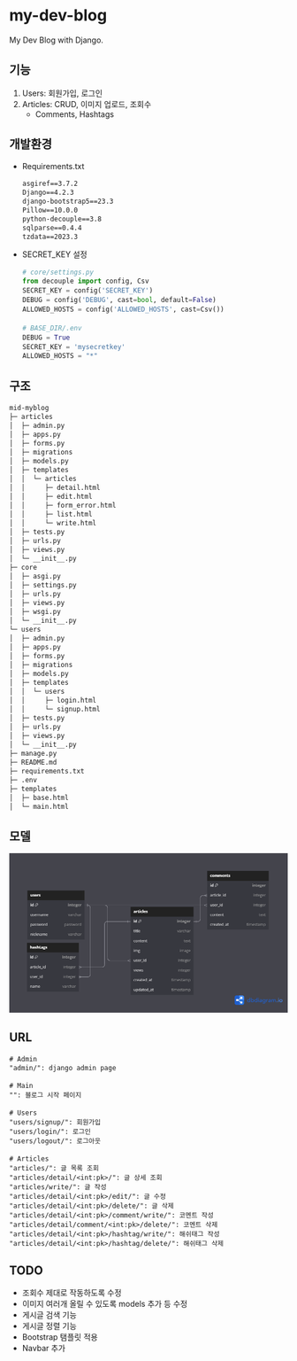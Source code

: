 # my-dev-blog

My Dev Blog with Django.

## 기능

1. Users: 회원가입, 로그인
2. Articles: CRUD, 이미지 업로드, 조회수
    - Comments, Hashtags

## 개발환경

-   Requirements.txt

    ```
    asgiref==3.7.2
    Django==4.2.3
    django-bootstrap5==23.3
    Pillow==10.0.0
    python-decouple==3.8
    sqlparse==0.4.4
    tzdata==2023.3
    ```

-   SECRET_KEY 설정

    ```py
    # core/settings.py
    from decouple import config, Csv
    SECRET_KEY = config('SECRET_KEY')
    DEBUG = config('DEBUG', cast=bool, default=False)
    ALLOWED_HOSTS = config('ALLOWED_HOSTS', cast=Csv())

    # BASE_DIR/.env
    DEBUG = True
    SECRET_KEY = 'mysecretkey'
    ALLOWED_HOSTS = "*"
    ```

## 구조

```
mid-myblog
├─ articles
│  ├─ admin.py
│  ├─ apps.py
│  ├─ forms.py
│  ├─ migrations
│  ├─ models.py
│  ├─ templates
│  │  └─ articles
│  │     ├─ detail.html
│  │     ├─ edit.html
│  │     ├─ form_error.html
│  │     ├─ list.html
│  │     └─ write.html
│  ├─ tests.py
│  ├─ urls.py
│  ├─ views.py
│  └─ __init__.py
├─ core
│  ├─ asgi.py
│  ├─ settings.py
│  ├─ urls.py
│  ├─ views.py
│  ├─ wsgi.py
│  └─ __init__.py
└─ users
│  ├─ admin.py
│  ├─ apps.py
│  ├─ forms.py
│  ├─ migrations
│  ├─ models.py
│  ├─ templates
│  │  └─ users
│  │     ├─ login.html
│  │     └─ signup.html
│  ├─ tests.py
│  ├─ urls.py
│  ├─ views.py
│  └─ __init__.py
├─ manage.py
├─ README.md
├─ requirements.txt
├─ .env
├─ templates
│  ├─ base.html
│  └─ main.html
```

## 모델

![models](readme/erd.png)

## URL

```
# Admin
"admin/": django admin page

# Main
"": 블로그 시작 페이지

# Users
"users/signup/": 회원가입
"users/login/": 로그인
"users/logout/": 로그아웃

# Articles
"articles/": 글 목록 조회
"articles/detail/<int:pk>/": 글 상세 조회
"articles/write/": 글 작성
"articles/detail/<int:pk>/edit/": 글 수정
"articles/detail/<int:pk>/delete/": 글 삭제
"articles/detail/<int:pk>/comment/write/": 코멘트 작성
"articles/detail/comment/<int:pk>/delete/": 코멘트 삭제
"articles/detail/<int:pk>/hashtag/write/": 해쉬태그 작성
"articles/detail/<int:pk>/hashtag/delete/": 해쉬태그 삭제
```

## TODO

-   조회수 제대로 작동하도록 수정
-   이미지 여러개 올릴 수 있도록 models 추가 등 수정
-   게시글 검색 기능
-   게시글 정렬 기능
-   Bootstrap 탬플릿 적용
-   Navbar 추가
